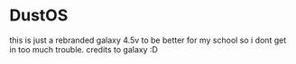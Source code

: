 # DustOS
this is just a rebranded galaxy 4.5v to be better for my school so i dont get in too much trouble. credits to galaxy :D
